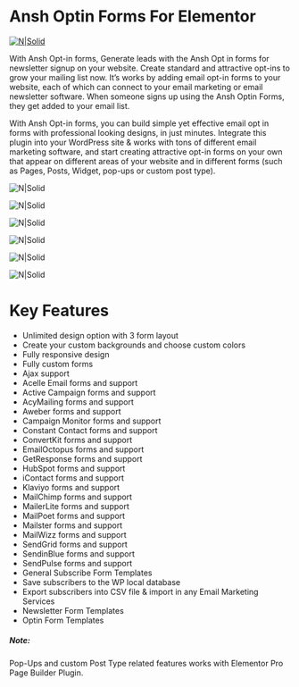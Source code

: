 # Ansh Optin Forms For Elementor

[![N|Solid](https://dp3ogl28gtjh0.cloudfront.net/digital/envato/elements-logo.png)](https://codecanyon.net/item/ansh-optin-forms-for-elementor/23730171?_ga=2.238578560.1461883955.1601655207-1882882213.1600341512)

With Ansh Opt-in forms, Generate leads with the Ansh Opt in forms for newsletter signup on your website. Create standard and attractive opt-ins to grow your mailing list now. It’s works by adding email opt-in forms to your website, each of which can connect to your email marketing or email newsletter software. When someone signs up using the Ansh Optin Forms, they get added to your email list.

With Ansh Opt-in forms, you can build simple yet effective email opt in forms with professional looking designs, in just minutes. Integrate this plugin into your WordPress site & works with tons of different email marketing software, and start creating attractive opt-in forms on your own that appear on different areas of your website and in different forms (such as Pages, Posts, Widget, pop-ups or custom post type).

![N|Solid](https://camo.envatousercontent.com/ce297044e49959bb88b1cdbd9694638d92673a5d/687474703a2f2f616e7368656c656d656e74732e636f6d2f77702d636f6e74656e742f75706c6f6164732f616e73682d6f7074696e2d666f726d732f616e73682d6f7074696e2d666f726d732d666f722d656c656d656e746f722d776f726470726573732d706c7567696e2e706e67)

![N|Solid](https://camo.envatousercontent.com/06c8d74b35de16153196d6125079ec952b988c79/687474703a2f2f616e7368656c656d656e74732e636f6d2f77702d636f6e74656e742f75706c6f6164732f616e73682d6f7074696e2d666f726d732f776861742d6d616b65732d616e73682d6f7074696e2d666f726d732d7370656369616c2d416e73682d4f7074696e2d466f726d732e706e67)


![N|Solid](https://camo.envatousercontent.com/1bb5d6352279337818df93e8e2214ac7de4b1c45/68747470733a2f2f616e7368656c656d656e74732e636f6d2f77702d636f6e74656e742f75706c6f6164732f616e73682d6f7074696e2d666f726d732f32302d656d61696c2d6d61726b6574696e672d696e746567726174696f6e732d616e73682d6f7074696e2d666f726d732e706e67)

![N|Solid](https://camo.envatousercontent.com/72170a76d3f4a8d3d6a6c7a07f96e9b9eb6508b0/687474703a2f2f616e7368656c656d656e74732e636f6d2f77702d636f6e74656e742f75706c6f6164732f616e73682d6f7074696e2d666f726d732f706f77657266756c2d6f7074696f6e732d616e642d636f6e74726f6c732d616e73682d6f7074696e2d666f726d732e706e67)

![N|Solid](https://camo.envatousercontent.com/5fdc8755386b7a84bfd3bfdb94f4d1261a1b215d/687474703a2f2f616e7368656c656d656e74732e636f6d2f77702d636f6e74656e742f75706c6f6164732f616e73682d6f7074696e2d666f726d732f636f6e766572742d76697369746f72732d616e73682d6f7074696e2d666f726d732e706e67)

![N|Solid](https://camo.envatousercontent.com/ac45623a380c5feb00512a2eb800f197d5c5a900/687474703a2f2f616e7368656c656d656e74732e636f6d2f77702d636f6e74656e742f75706c6f6164732f616e73682d6f7074696e2d666f726d732f33302d707265646566696e65642d616e73682d6f7074696e2d666f726d732e706e67)


# Key Features

  - Unlimited design option with 3 form layout
  - Create your custom backgrounds and choose custom colors
  - Fully responsive design
  - Fully custom forms
  - Ajax support
  - Acelle Email forms and support
  - Active Campaign forms and support
  - AcyMailing forms and support
  - Aweber forms and support
  - Campaign Monitor forms and support
  - Constant Contact forms and support
  - ConvertKit forms and support
  - EmailOctopus forms and support
  - GetResponse forms and support
  - HubSpot forms and support
  - iContact forms and support
  - Klaviyo forms and support
  - MailChimp forms and support
  - MailerLite forms and support
  - MailPoet forms and support
  - Mailster forms and support
  - MailWizz forms and support
  - SendGrid forms and support
  - SendinBlue forms and support
  - SendPulse forms and support
  - General Subscribe Form Templates
  - Save subscribers to the WP local database
  - Export subscribers into CSV file & import in any Email Marketing Services
  - Newsletter Form Templates
  - Optin Form Templates

##### Note: 
Pop-Ups and custom Post Type related features works with Elementor Pro Page Builder Plugin.
